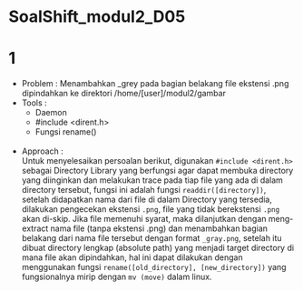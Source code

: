 # SoalShift_modul2_D05

# 1 <br/>
- Problem : Menambahkan _grey pada bagian belakang file ekstensi .png dipindahkan ke direktori /home/[user]/modul2/gambar <br/>
- Tools :
  - Daemon
  - #include <dirent.h>
  - Fungsi rename() <br/><br/>
- Approach : <br/>
Untuk menyelesaikan persoalan berikut, digunakan `#include <dirent.h>` sebagai Directory Library yang berfungsi agar dapat
membuka directory yang diinginkan dan melakukan trace pada tiap file yang ada di dalam directory tersebut, fungsi ini
adalah fungsi `readdir([directory])`, setelah didapatkan nama dari file di dalam Directory yang tersedia, dilakukan pengecekan
ekstensi `.png`, file yang tidak berekstensi `.png` akan di-skip. Jika file memenuhi syarat, maka dilanjutkan dengan meng-extract
nama file (tanpa ekstensi .png) dan menambahkan bagian belakang dari nama file tersebut dengan format `_gray.png`, setelah itu
dibuat directory lengkap (absolute path) yang menjadi target directory di mana file akan dipindahkan, hal ini dapat dilakukan
dengan menggunakan fungsi `rename([old_directory], [new_directory])` yang fungsionalnya mirip dengan `mv (move)` dalam linux.

